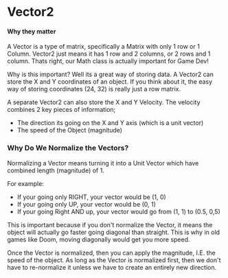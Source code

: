 # Vector2
#### Why they matter
A Vector is a type of matrix, specifically a Matrix with only 1 row or 1 Column. Vector2 just means it has 1 row and 2 columns, or 2 rows and 1 column.
Thats right, our Math class is actually important for Game Dev!

Why is this important? Well its a great way of storing data. A Vector2 can store the X and Y coordinates of an object. 
If you think about it, the easy way of storing coordinates (24, 32) is really just a row matrix.


A separate Vector2 can also store the X and Y Velocity. 
The velocity combines 2 key pieces of information;
- The direction its going on the X and Y axis (which is a unit vector)
- The speed of the Object (magnitude)



### Why Do We Normalize the Vectors?
Normalizing a Vector means turning it into a Unit Vector which have combined length (magnitude) of 1.

For example:
- If your going only RIGHT, your vector would be (1, 0)
- If your going only UP, your vector would be (0, 1)
- If your going Right AND up, your vector would go from (1, 1) to (0.5, 0,5)

This is important because if you don't normalize the Vector, it means the object will actually go faster going diagonal than straight.
This is why in old games like Doom, moving diagonally would get you more speed.


Once the Vector is normalized, then you can apply the magnitude, I.E. the speed of the object.
As long as the Vector is normalized first, then we don't have to re-normalize it unless we have to create an entirely new direction.
